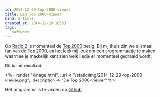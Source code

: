 ```yaml
---
id: 2014-12-29-top-2000-viewer
title: Een Top 2000-viewer
kind: article
created_at: 2014-12-29 16:53
tags:
 - software
---
```


Op [Radio 2](http://radio2.nl) is momenteel de [Top 2000](http://radio2.nl/top2000) bezig. Bij mij thuis zijn we allemaal fan van de Top 2000, en het leek mij leuk om een programmaatje te maken waarmee je makkelijk kunt zien welk liedje er momenteel gedraaid wordt.

<!-- more -->

Dit is het resultaat:

<%= render "/image.html", :url => "/static/img/2014-12-29-top-2000-viewer.png", :description => "De Top 2000-viewer" %>

Het programma is te vinden op [Github](https://github.com/Willem3141/top2000-viewer).

